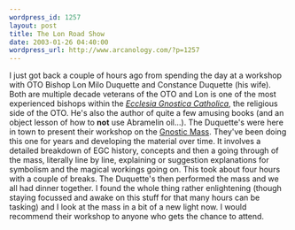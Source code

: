 ```yaml
--- 
wordpress_id: 1257
layout: post
title: The Lon Road Show
date: 2003-01-26 04:40:00
wordpress_url: http://www.arcanology.com/?p=1257
---
```

I just got back a couple of hours ago from spending the day at a workshop with OTO Bishop Lon Milo Duquette and Constance Duquette (his wife). Both are multiple decade veterans of the OTO and Lon is one of the most experienced bishops within the <a href="http://www.otohq.org/oto/egc.html"><em>Ecclesia Gnostica Catholica</em></a>, the religious side of the OTO. He's also the author of quite a few amusing books (and an object lesson of how to <strong>not</strong> use Abramelin oil...). The Duquette's were here in town to present their workshop on the <a href="http://www.otohq.org/oto/l15.html">Gnostic Mass</a>. They've been doing this one for years and developing the material over time. It involves a detailed breakdown of EGC history, concepts and then a going through of the mass, literally line by line, explaining or suggestion explanations for symbolism and the magical workings going on. This took about four hours with a couple of breaks. The Duquette's then performed the mass and we all had dinner together. I found the whole thing rather enlightening (though staying focussed and awake on this stuff for that many hours can be tasking) and I look at the mass in a bit of a new light now. I would recommend their workshop to anyone who gets the chance to attend.